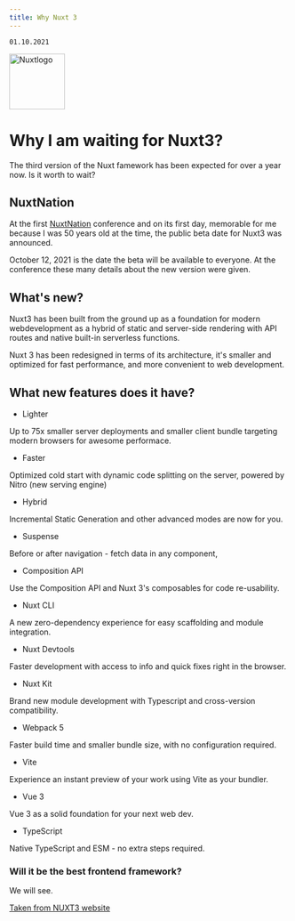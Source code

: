 ```yaml
---
title: Why Nuxt 3
---
```


    01.10.2021

    
<img src="/Nuxt-js.png" alt="Nuxtlogo" style="height: 100px; width:100px;"/>

 

# Why I am waiting for Nuxt3?
The third version of the Nuxt famework has been expected for over a year now. Is it worth to wait?

## NuxtNation

At the first [NuxtNation](https://nuxtnation.com/) conference and on its first day, memorable for me because I was 50 years old at the time, the public beta date for Nuxt3 was announced.

October 12, 2021 is the date the beta will be available to everyone. At the conference these many details about the new version were given.

## What's new?

Nuxt3 has been built from the ground up as a foundation for modern webdevelopment as a hybrid of static and server-side rendering with API routes and native built-in serverless functions.

Nuxt 3 has been redesigned in terms of its architecture, it's smaller and optimized for fast performance, and more convenient to web development.

## What new features does it have?

- Lighter

Up to 75x smaller server deployments and smaller client bundle targeting modern browsers for awesome performace.

- Faster

Optimized cold start with dynamic code splitting on the server, powered by Nitro (new serving engine)

- Hybrid

Incremental Static Generation and other advanced modes are now for you.

- Suspense

Before or after navigation - fetch data in any component, 

- Composition API

Use the Composition API and Nuxt 3's composables for code re-usability.

- Nuxt CLI

A new zero-dependency experience for easy scaffolding and module integration.

- Nuxt Devtools

Faster development with access to info and quick fixes right in the browser.

- Nuxt Kit

Brand new module development with Typescript and cross-version compatibility.

- Webpack 5

Faster build time and smaller bundle size, with no configuration required.

- Vite

Experience an instant preview of your work using Vite as your bundler.

- Vue 3

Vue 3 as a solid foundation for your next web dev.

- TypeScript

Native TypeScript and ESM - no extra steps required.


### Will it be the best frontend framework?

 We will see.

[Taken from NUXT3 website](https://nuxtjs.org/v3/)